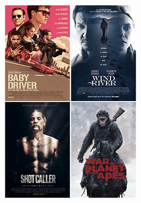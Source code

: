  [![Baby Driver](../images/Baby_Driver_2017.jpg)](http://www.imdb.com/title/tt3890160)
 [![Wind River](../images/Wind_River_2017.jpg)](http://www.imdb.com/title/tt5362988)
 [![Shot Caller](../images/Shot_Caller_2017.jpg)](http://www.imdb.com/title/tt4633690) [![War for the Planet of the Apes](../images/War_for_the_Planet_of_the_Apes_2017.jpg)](http://www.imdb.com/title/tt3450958)